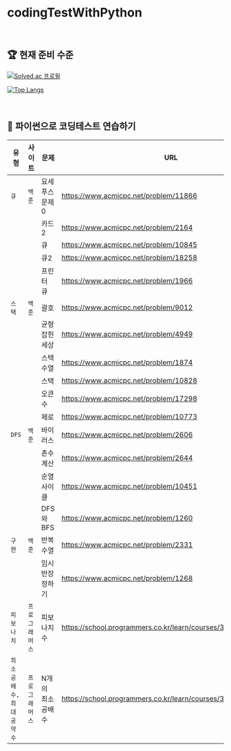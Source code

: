 # codingTestWithPython

<br/>

## 🏆 현재 준비 수준

[![Solved.ac
프로필](http://mazassumnida.wtf/api/v2/generate_badge?boj=bona366)](https://solved.ac/profile/bona366)

[![Top Langs](https://github-readme-stats.vercel.app/api/top-langs/?username=hee2425&layout=compact)](https://github.com/hee2425/github-readme-stats)

<br/>

## 💪 파이썬으로 코딩테스트 연습하기

| 유형                    | 사이트         | 문제             | URL                                                             | 난이도 |
| ----------------------- | -------------- | ---------------- | --------------------------------------------------------------- | ------ |
| `큐`                    | `백준`         | 요세푸스 문제 0  | https://www.acmicpc.net/problem/11866                           | 🌑     |
|                         |                | 카드2            | https://www.acmicpc.net/problem/2164                            | 🌑     |
|                         |                | 큐               | https://www.acmicpc.net/problem/10845                           | 🌑     |
|                         |                | 큐2              | https://www.acmicpc.net/problem/18258                           | 🌑     |
|                         |                | 프린터 큐        | https://www.acmicpc.net/problem/1966                            | 🌑     |
| `스택`                  | `백준`         | 괄호             | https://www.acmicpc.net/problem/9012                            | 🌑     |
|                         |                | 균형잡힌 세상    | https://www.acmicpc.net/problem/4949                            | 🌑     |
|                         |                | 스택 수열        | https://www.acmicpc.net/problem/1874                            | 🌑     |
|                         |                | 스택             | https://www.acmicpc.net/problem/10828                           | 🌑     |
|                         |                | 오큰수           | https://www.acmicpc.net/problem/17298                           | 🌑     |
|                         |                | 제로             | https://www.acmicpc.net/problem/10773                           | 🌑     |
| `DFS`                   | `백준`         | 바이러스         | https://www.acmicpc.net/problem/2606                            | 🌗     |
|                         |                | 촌수계산         | https://www.acmicpc.net/problem/2644                            | 🌗     |
|                         |                | 순열사이클       | https://www.acmicpc.net/problem/10451                           | 🌕     |
|                         |                | DFS와 BFS        | https://www.acmicpc.net/problem/1260                            | 🌕     |
| `구현`                  | `백준`         | 반복수열         | https://www.acmicpc.net/problem/2331                            | 🌕     |
|                         |               | 임시 반장 정하기         | https://www.acmicpc.net/problem/1268                           | 🌑     |
| `피보나치`              | `프로그래머스` | 피보나치 수      | https://school.programmers.co.kr/learn/courses/30/lessons/12945 | 🌕     |
| `최소공배수,최대공약수` | `프로그래머스` | N개의 최소공배수 | https://school.programmers.co.kr/learn/courses/30/lessons/12953 | 🌕     |
